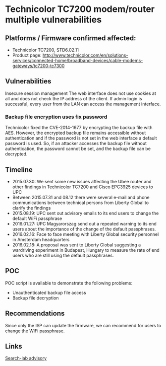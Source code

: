 # Technicolor TC7200 modem/router multiple vulnerabilities #

## Platforms / Firmware confirmed affected: ##
- Technicolor TC7200, STD6.02.11
- Product page: http://www.technicolor.com/en/solutions-services/connected-home/broadband-devices/cable-modems-gateways/tc7200-tc7300

## Vulnerabilities ##
Insecure session management
The web interface does not use cookies at all and does not check the IP address of the client. If admin login is successful, every user from the LAN can access the management interface.

### Backup file encryption uses fix password ###
Technicolor fixed the CVE-2014-1677 by encrypting the backup file with AES. However, the encrypted backup file remains accessible without authentication and if the password is not set in the web interface a default password is used. So, if an attacker accesses the backup file without authentication, the password cannot be set, and the backup file can be decrypted.

## Timeline ##
- 2015.07.30: We sent some new issues affecting the Ubee router and other findings in Technicolor TC7200 and Cisco EPC3925 devices to UPC
- Between 2015.07.31 and 08.12 there were several e-mail and phone communications between technical persons from Liberty Global to clarify the findings
- 2015.08.19: UPC sent out advisory emails to its end users to change the default WiFi passphrase
- 2016.01.27: UPC Magyarorszag send out a repeated warning to its end users about the importance of the change of the default passphrases.
- 2016.02.16: Face to face meeting with Liberty Global security personnel in Amsterdam headquarters 
- 2016.02.18: A proposal was sent to Liberty Global suggesting a wardriving experiment in Budapest, Hungary to measure the rate of end users who are still using the default passphrases.

## POC ##
POC script is available to demonstrate the following problems:
- Unauthenticated backup file access
- Backup file decryption

## Recommendations ##
Since only the ISP can update the firmware, we can recommend for users to change the WiFi passphrase.

## Links ##
[Search-lab advisory](http://www.search-lab.hu/advisories/secadv-20150720)
